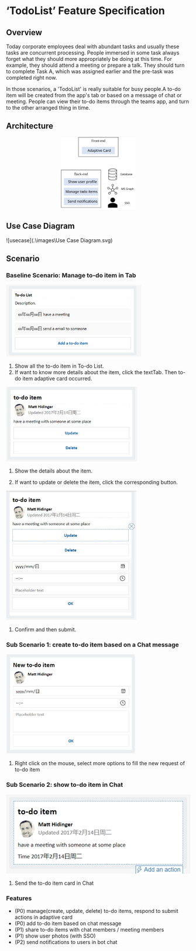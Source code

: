 # ‘TodoList’ Feature Specification

## Overview 

Today corporate employees deal with abundant tasks and usually these tasks are concurrent processing. People immersed in some task always forget what they should more appropriately be doing at this time. For example, they should attend a meeting or prepare a talk. They should turn to complete Task A, which was assigned earlier and the pre-task was completed right now.

In those scenarios, a 'TodoList' is really suitable for busy people.A to-do item will be created from the app's tab or based on a message of chat or meeting. People can view their to-do items through the teams app, and turn to the other arranged thing in time.

## Architecture

<center><img src=".\images\architecture.svg" alt="Art" style="zoom:20%;" /></center>

## Use Case Diagram

![usecase](.\images\Use Case Diagram.svg)

## Scenario

### Baseline Scenario: Manage to-do item in Tab

<img src=".\images\to-do-list.PNG" alt="to-do-list" style="zoom: 67%;" />

1. Show all the to-do item in To-do List.
2. If want to know more details about the item, click the textTab. Then to-do item adaptive card occurred.

<img src=".\images\to-do-item.PNG" alt="图像" style="zoom:67%;" />

1. Show the details about the item.

2. If want to update or delete the item, click the corresponding button.

<img src=".\images\updateto-do-item.PNG" alt="img" style="zoom:67%;" />

1. Confirm and then submit.

### Sub Scenario 1: create to-do item based on a Chat message

<img src=".\images\new to do item" alt="图像" style="zoom:67%;" />

1. Right click on the mouse, select more options to fill the new request of to-do item

### Sub Scenario 2: show to-do item in Chat

![图像](.\images\showto-do-item.PNG)

1. Send the to-do item card in Chat

### Features

* (P0) manage(create, update, delete) to-do items, respond to submit actions in adaptive card
* (P0) add to-do item based on chat message
* (P1) share to-do items with chat members / meeting members
* (P1) show user photos (with SSO)
* (P2) send notifications to users in bot chat